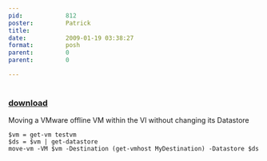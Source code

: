 ```yaml
---
pid:            812
poster:         Patrick
title:          
date:           2009-01-19 03:38:27
format:         posh
parent:         0
parent:         0

---
```


# 

### [download](812.ps1)

Moving a VMware offline VM within the VI without changing its Datastore

```posh
$vm = get-vm testvm
$ds = $vm | get-datastore
move-vm -VM $vm -Destination (get-vmhost MyDestination) -Datastore $ds
```
